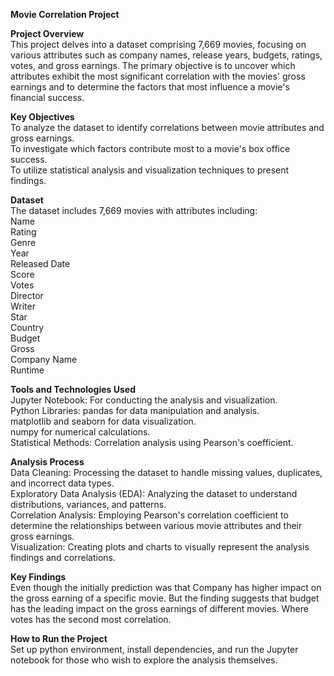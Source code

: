 __Movie Correlation Project__  
   
**Project Overview**  
This project delves into a dataset comprising 7,669 movies, focusing on various attributes such as company names, release years, budgets, ratings, votes, and gross earnings. The primary objective is to uncover which attributes exhibit the most significant correlation with the movies' gross earnings and to determine the factors that most influence a movie's financial success.  
   
**Key Objectives**  
To analyze the dataset to identify correlations between movie attributes and gross earnings.  
To investigate which factors contribute most to a movie's box office success.  
To utilize statistical analysis and visualization techniques to present findings.
  
**Dataset**  
The dataset includes 7,669 movies with attributes including:  
Name  
Rating  
Genre  
Year  
Released Date  
Score  
Votes  
Director  
Writer  
Star  
Country  
Budget  
Gross  
Company Name  
Runtime  
  
**Tools and Technologies Used**  
Jupyter Notebook: For conducting the analysis and visualization.   
Python Libraries: pandas for data manipulation and analysis.    
                  matplotlib and seaborn for data visualization.  
                  numpy for numerical calculations.  
Statistical Methods: Correlation analysis using Pearson's coefficient.  

**Analysis Process**  
Data Cleaning: Processing the dataset to handle missing values, duplicates, and incorrect data types.  
Exploratory Data Analysis (EDA): Analyzing the dataset to understand distributions, variances, and patterns.  
Correlation Analysis: Employing Pearson's correlation coefficient to determine the relationships between various movie attributes and their gross earnings.  
Visualization: Creating plots and charts to visually represent the analysis findings and correlations.  

**Key Findings**  
Even though the initially prediction was that Company has higher impact on the gross earning of a specific movie. But the finding suggests that budget has the leading impact on the gross earnings of different movies. Where votes has the second most correlation.    

**How to Run the Project**  
Set up python environment, install dependencies, and run the Jupyter notebook for those who wish to explore the analysis themselves.

